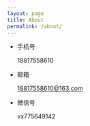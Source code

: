 ```yaml
---
layout: page
title: About
permalink: /about/
---
```


+ 手机号
  
  18817558610
  
+ 邮箱

  18817558610@163.com

+ 微信号

  vx775649142